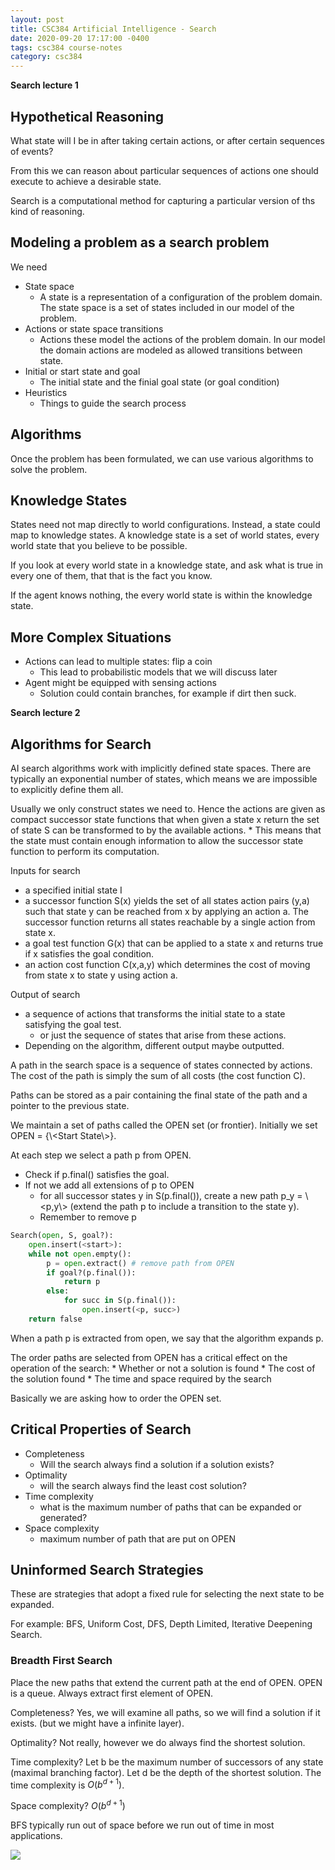 ```yaml
---
layout: post
title: CSC384 Artificial Intelligence - Search
date: 2020-09-20 17:17:00 -0400
tags: csc384 course-notes
category: csc384
---
```


<!--more-->

**Search lecture 1**

## Hypothetical Reasoning

What state will I be in after taking certain actions, or after certain sequences of events?

From this we can reason about particular sequences of actions one should execute to achieve a desirable state.

Search is a computational method for capturing a particular version of ths kind of reasoning.

## Modeling a problem as a search problem

We need
* State space
    * A state is a representation of a configuration of the problem domain. The state space is a set of states included in our model of the problem.
* Actions or state space transitions
    * Actions these model the actions of the problem domain. In our model the domain actions are modeled as allowed transitions between state.
* Initial or start state and goal
    * The initial state and the finial goal state (or goal condition)
* Heuristics
    * Things to guide the search process

## Algorithms

Once the problem has been formulated, we can use various algorithms to solve the problem.

## Knowledge States

States need not map directly to world configurations. Instead, a state could map to knowledge states. A knowledge state is a set of world states, every world state that you believe to be possible.

If you look at every world state in a knowledge state, and ask what is true in every one of them, that that is the fact you know.

If the agent knows nothing, the every world state is within the knowledge state.

## More Complex Situations

* Actions can lead to multiple states: flip a coin
    * This lead to probabilistic models that we will discuss later
* Agent might be equipped with sensing actions
    * Solution could contain branches, for example if dirt then suck.

**Search lecture 2**

## Algorithms for Search

AI search algorithms work with implicitly defined state spaces. There are typically an exponential number of states, which means we are impossible to explicitly define them all.

Usually we only construct states we need to. Hence the actions are given as compact successor state functions that when given a state x return the set of state S can be transformed to by the available actions.
    * This means that the state must contain enough information to allow the successor state function to perform its computation.

Inputs for search
* a specified initial state I
* a successor function S(x) yields the set of all states action pairs (y,a) such that state y can be reached from x by applying an action a. The successor function returns all states reachable by a single action from state x.
* a goal test function G(x) that can be applied to a state x and returns true if x satisfies the goal condition.
* an action cost function C(x,a,y) which determines the cost of moving from state x to state y using action a.

Output of search
* a sequence of actions that transforms the initial state to a state satisfying the goal test.
    * or just the sequence of states that arise from these actions.
* Depending on the algorithm, different output maybe outputted.

A path in the search space is a sequence of states connected by actions. The cost of the path is simply the sum of all costs (the cost function C).

Paths can be stored as a pair containing the final state of the path and a pointer to the previous state.

We maintain a set of paths called the OPEN set (or frontier). Initially we set OPEN = {\\<Start State\\>}.

At each step we select a path p from OPEN.
* Check if p.final() satisfies the goal.
* If not we add all extensions of p to OPEN
    * for all successor states y in S(p.final()), create a new path p_y = \\<p,y\\> (extend the path p to include a transition to the state y).
    * Remember to remove p

```python
Search(open, S, goal?):
    open.insert(<start>):
    while not open.empty():
        p = open.extract() # remove path from OPEN
        if goal?(p.final()):
            return p
        else:
            for succ in S(p.final()):
                open.insert(<p, succ>)
    return false
```

When a path p is extracted from open, we say that the algorithm expands p.

The order paths are selected from OPEN has a critical effect on the operation of the search:
    * Whether or not a solution is found
    * The cost of the solution found
    * The time and space required by the search

Basically we are asking how to order the OPEN set.

## Critical Properties of Search

* Completeness
    * Will the search always find a solution if a solution exists?
* Optimality
    * will the search always find the least cost solution?
* Time complexity
    * what is the maximum number of paths that can be expanded or generated?
* Space complexity
    * maximum number of path that are put on OPEN

## Uninformed Search Strategies

These are strategies that adopt a fixed rule for selecting the next state to be expanded.

For example: BFS, Uniform Cost, DFS, Depth Limited, Iterative Deepening Search.

### Breadth First Search

Place the new paths that extend the current path at the end of OPEN. OPEN is a queue. Always extract first element of OPEN.

Completeness? Yes, we will examine all paths, so we will find a solution if it exists. (but we might have a infinite layer).

Optimality? Not really, however we do always find the shortest solution.

Time complexity? Let b be the maximum number of successors of any state (maximal branching factor). Let d be the depth of the shortest solution. The time complexity is $O(b^{d+1})$.

Space complexity? $O(b^{d+1})$

BFS typically run out of space before we run out of time in most applications.

![](https://www.evernote.com/l/Aq0mSXpyo69P7qnaHI0j6qRmpcDEXXFk2o0B/image.png)

